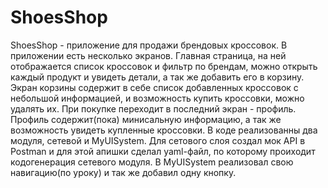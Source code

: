 # ShoesShop
ShoesShop - приложение для продажи брендовых кроссовок.
В приложении есть несколько экранов. Главная страница, на ней отображается список кроссовок и фильтр по брендам, можно открыть каждый продукт и увидеть детали, а так же добавить его в корзину. Экран корзины содержит в себе список добавленных кроссовок с небольшой информацией, и возможность купить кроссовки, можно удалять их. При покупке переходит в последний экран - профиль. Профиль содержит(пока) минисальную информацию, а так же возможность увидеть купленные кроссовки.
В коде реализованны два модуля, сетевой и MyUISystem. Для сетового слоя создал мок API в Postman и для этой апишки сделал yaml-файл, по которому проиходит кодогенерация сетевого модуля. В MyUISystem реализовал свою навигацию(по уроку) и так же добавил одну кнопку.

